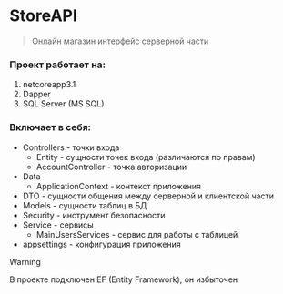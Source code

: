 # StoreAPI

> Онлайн магазин интерфейс серверной части

### Проект работает на:

1. netcoreapp3.1
2. Dapper
3. SQL Server (MS SQL)

### Включает в себя:

- Controllers - точки входа
	- Entity - сущности точек входа (различаются по правам)
	- AccountController - точка авторизации
- Data
	- ApplicationContext - контекст приложения
- DTO - сущности общения между серверной и клиентской части
- Models - сущности таблиц в БД
- Security - инструмент безопасности
- Service - сервисы
	- MainUsersServices - сервис для работы с таблицей
- appsettings - конфигурация приложения

> [!WARNING]
> В проекте подключен EF (Entity Framework), он избыточен
